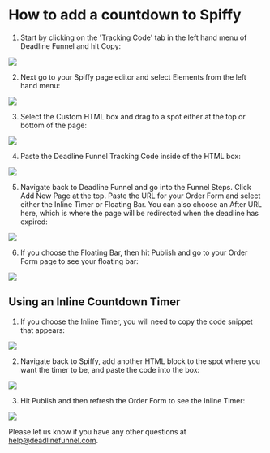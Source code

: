 # How to add a countdown to Spiffy

1. Start by clicking on the 'Tracking Code' tab in the left hand menu of Deadline Funnel and hit Copy:

![](https://s3.amazonaws.com/helpscout.net/docs/assets/53974d6ce4b0c76107b109d1/images/5c7478b904286350d08857c9/file-BieT1BNZ80.png)

2. Next go to your Spiffy page editor and select Elements from the left hand menu:

![](https://s3.amazonaws.com/helpscout.net/docs/assets/53974d6ce4b0c76107b109d1/images/5b7af6880428631d7a8a295b/file-pLeIOJtlhH.png)

3. Select the Custom HTML box and drag to a spot either at the top or bottom of the page:

![](https://s3.amazonaws.com/helpscout.net/docs/assets/53974d6ce4b0c76107b109d1/images/5b7af6960428631d7a8a295c/file-5iOKoJUQlU.png)

4. Paste the Deadline Funnel Tracking Code inside of the HTML box:

![](https://s3.amazonaws.com/helpscout.net/docs/assets/53974d6ce4b0c76107b109d1/images/5b7af6cc2c7d3a03f89de42c/file-5sk4yoaGqt.png)

5. Navigate back to Deadline Funnel and go into the Funnel Steps. Click Add New Page at the top. Paste the URL for your Order Form and select either the Inline Timer or Floating Bar. You can also choose an After URL here, which is where the page will be redirected when the deadline has expired:

![](https://s3.amazonaws.com/helpscout.net/docs/assets/53974d6ce4b0c76107b109d1/images/5c783c362c7d3a0cb932155e/file-JDPyIgnWsG.png)

6. If you choose the Floating Bar, then hit Publish and go to your Order Form page to see your floating bar:

![](https://s3.amazonaws.com/helpscout.net/docs/assets/53974d6ce4b0c76107b109d1/images/5c65c256042863543ccd0328/file-W2KXHC491X.png)

## Using an Inline Countdown Timer

1. If you choose the Inline Timer, you will need to copy the code snippet that appears:

![](https://s3.amazonaws.com/helpscout.net/docs/assets/53974d6ce4b0c76107b109d1/images/5c783cd22c7d3a0cb9321570/file-hMgAYWDhqC.png)

2. Navigate back to Spiffy, add another HTML block to the spot where you want the timer to be, and paste the code into the box:

![](https://s3.amazonaws.com/helpscout.net/docs/assets/53974d6ce4b0c76107b109d1/images/5b7af7af2c7d3a03f89de433/file-eCqsBRbExk.png)

3. Hit Publish and then refresh the Order Form to see the Inline Timer:

![](https://s3.amazonaws.com/helpscout.net/docs/assets/53974d6ce4b0c76107b109d1/images/5b7af8200428631d7a8a296a/file-V0SMxDVWyB.png)

Please let us know if you have any other questions at [help@deadlinefunnel.com](mailto:mailto:help@deadlinefunnel.com).

